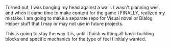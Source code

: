 Turned out, I was banging my head against a walll. I wasn't planning well, and when it came time to make content for the game I FINALLY, realized my mistake.
I am going to make a separate repo for Visual novel or Dialog Helper stuff that I may or may not use in future projects.


This is going to stay the way it is, until i finish writting all basic building blocks and specific mechanics for the type of feel I initialy wanted.
